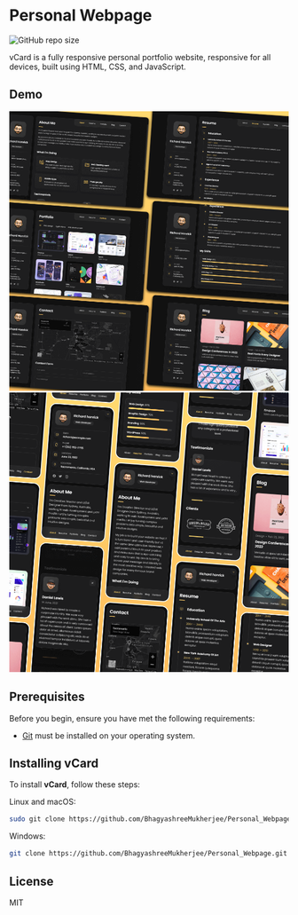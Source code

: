 # Personal Webpage

![GitHub repo size](https://img.shields.io/github/repo-size/BhagyashreeMukherjee/Personal_Webpage)

vCard is a fully responsive personal portfolio website, responsive for all devices, built using HTML, CSS, and JavaScript.

## Demo

![vCard Desktop Demo](./website-demo-image/desktop.png "Desktop Demo")
![vCard Mobile Demo](./website-demo-image/mobile.png "Mobile Demo")

## Prerequisites

Before you begin, ensure you have met the following requirements:

* [Git](https://git-scm.com/downloads "Download Git") must be installed on your operating system.

## Installing vCard

To install **vCard**, follow these steps:

Linux and macOS:

```bash
sudo git clone https://github.com/BhagyashreeMukherjee/Personal_Webpage.git
```

Windows:

```bash
git clone https://github.com/BhagyashreeMukherjee/Personal_Webpage.git
```


## License

MIT
